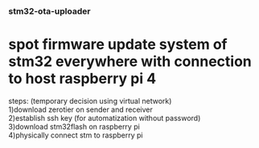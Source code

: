 ### stm32-ota-uploader  

# spot firmware update system of stm32 everywhere with connection to host raspberry pi 4

steps:
(temporary decision using virtual network)  
1)download zerotier on sender and receiver  
2)establish ssh key (for automatization without password)  
3)download stm32flash on raspberry pi  
4)physically connect stm to raspberry pi
